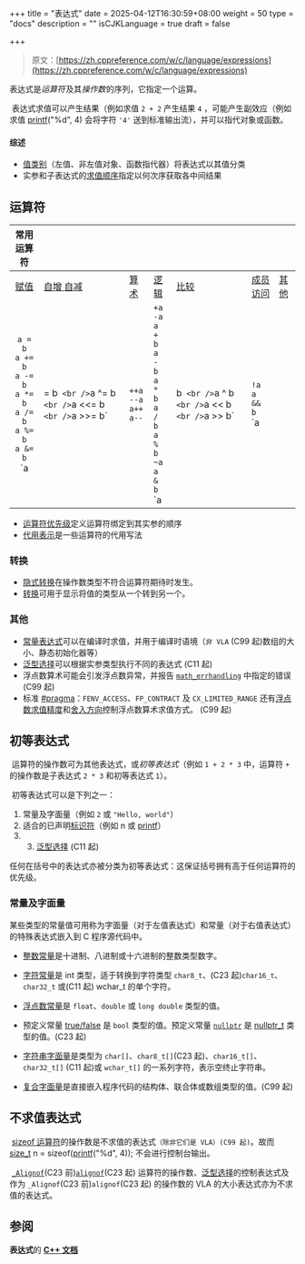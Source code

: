 +++
title = "表达式"
date = 2025-04-12T16:30:59+08:00
weight = 50
type = "docs"
description = ""
isCJKLanguage = true
draft = false

+++

> 原文：[https://zh.cppreference.com/w/c/language/expressions](https://zh.cppreference.com/w/c/language/expressions)

​	表达式是*运算符* ﻿及其*操作数* ﻿的序列，它指定一个运算。

​	表达式求值可以产生结果（例如求值 `2 + 2` 产生结果 `4` ，可能产生副效应（例如求值 [printf](http://zh.cppreference.com/w/c/io/fprintf)("%d", 4) 会将字符 `'4'` 送到标准输出流），并可以指代对象或函数。

#### 综述

- [值类别](https://zh.cppreference.com/w/c/language/value_category)（左值、非左值对象、函数指代器）将表达式以其值分类
- 实参和子表达式的[求值顺序](https://zh.cppreference.com/w/c/language/eval_order)指定以何次序获取各中间结果

## 运算符

|                          常用运算符                          |                                                              |                                                              |                                                              |                                                              |                                                              |                                                              |
| :----------------------------------------------------------: | ------------------------------------------------------------ | ------------------------------------------------------------ | ------------------------------------------------------------ | ------------------------------------------------------------ | ------------------------------------------------------------ | ------------------------------------------------------------ |
| [赋值](https://zh.cppreference.com/w/c/language/operator_assignment) | [自增 自减](https://zh.cppreference.com/w/c/language/operator_incdec) | [算术](https://zh.cppreference.com/w/c/language/operator_arithmetic) | [逻辑](https://zh.cppreference.com/w/c/language/operator_logical) | [比较](https://zh.cppreference.com/w/c/language/operator_comparison) | [成员 访问](https://zh.cppreference.com/w/c/language/operator_member_access) | [其他](https://zh.cppreference.com/w/c/language/operator_other) |
| `a = b` <br />`a += b` <br />`a -= b` <br />`a *= b` <br />`a /= b` <br />`a %= b` <br />`a &= b` <br />`a |= b` <br />`a ^= b` <br />`a <<= b` <br />`a >>= b` | `++a` <br />`--a` <br />`a++` <br />`a--`                    | `+a` <br />`-a` <br />`a + b` <br />`a - b` <br />`a * b` <br />`a / b` <br />`a % b` <br />`~a` <br />`a & b` <br />`a | b` <br />`a ^ b` <br />`a << b` <br />`a >> b` | `!a` <br />`a && b` <br />`a || b`                           | `a == b` <br />`a != b` <br />`a < b` <br />`a > b` <br />`a <= b` <br />`a >= b` | `a[b]` <br />`*a` <br />`&a` <br />`a->b`<br /> `a.b`        | `a(...)` <br />`a, b` <br />`(type) a`<br /> `a ? b : c` <br />`sizeof`  <br />`_Alignof` (C11 起)(C23 前)  <br />`alignof` (C23 起) |

- [运算符优先级](https://zh.cppreference.com/w/c/language/operator_precedence)定义运算符绑定到其实参的顺序
- [代用表示](https://zh.cppreference.com/w/c/language/operator_alternative)是一些运算符的代用写法

### 转换

- [隐式转换](https://zh.cppreference.com/w/c/language/conversion)在操作数类型不符合运算符期待时发生。
- [转换](https://zh.cppreference.com/w/c/language/cast)可用于显示将值的类型从一个转到另一个。

### 其他

- [常量表达式](https://zh.cppreference.com/w/c/language/constant_expression)可以在编译时求值，并用于编译时语境（`非 VLA` (C99 起)数组的大小、静态初始化器等）
- [泛型选择](https://zh.cppreference.com/w/c/language/generic)可以根据实参类型执行不同的表达式 (C11 起)
- 浮点数算术可能会引发浮点数异常，并报告 [`math_errhandling`](https://zh.cppreference.com/w/c/numeric/math/math_errhandling) 中指定的错误 (C99 起)
- 标准 [#pragma](https://zh.cppreference.com/w/c/preprocessor/impl)：`FENV_ACCESS`、`FP_CONTRACT` 及 `CX_LIMITED_RANGE` 还有[浮点数求值精度](https://zh.cppreference.com/w/c/types/limits/FLT_EVAL_METHOD)和[舍入方向](https://zh.cppreference.com/w/c/numeric/fenv/FE_round)控制浮点数算术求值方式。 (C99 起)

## 初等表达式

​	运算符的操作数可为其他表达式，或*初等表达式*（例如 `1 + 2 * 3` 中，运算符 `+` 的操作数是子表达式 `2 * 3` 和初等表达式 `1`）。

​	初等表达式可以是下列之一：

1) 常量及字面量（例如 `2` 或 `"Hello, world"`）
2) 适合的已声明[标识符](https://zh.cppreference.com/w/c/language/identifier)（例如 n 或 [printf](http://zh.cppreference.com/w/c/io/fprintf)）
3) 3) [泛型选择](https://zh.cppreference.com/w/c/language/generic) (C11 起)

​	任何在括号中的表达式亦被分类为初等表达式：这保证括号拥有高于任何运算符的优先级。

### 常量及字面量

​	某些类型的常量值可用称为字面量（对于左值表达式）和常量（对于右值表达式）的特殊表达式嵌入到 C 程序源代码中。

- [整数常量](https://zh.cppreference.com/w/c/language/integer_constant)是十进制、八进制或十六进制的整数类型数字。
- [字符常量](https://zh.cppreference.com/w/c/language/character_constant)是 int 类型，适于转换到字符类型 `char8_t`、(C23 起)`char16_t`、`char32_t` 或(C11 起) wchar_t 的单个字符。
- [浮点数常量](https://zh.cppreference.com/w/c/language/floating_constant)是 `float`、`double` 或 `long double` 类型的值。
- 预定义常量 [true/false](https://zh.cppreference.com/w/c/language/bool_constant) 是 `bool` 类型的值。预定义常量 [`nullptr`](https://zh.cppreference.com/w/c/language/nullptr) 是 [nullptr_t](https://zh.cppreference.com/w/c/types/nullptr_t) 类型的值。(C23 起)

- [字符串字面量](https://zh.cppreference.com/w/c/language/string_literal)是类型为 `char[]`、`char8_t[]`(C23 起)、`char16_t[]`、`char32_t[]` (C11 起)或 `wchar_t[]` 的一系列字符，表示空终止字符串。
- [复合字面量](https://zh.cppreference.com/w/c/language/compound_literal)是直接嵌入程序代码的结构体、联合体或数组类型的值。(C99 起)

## 不求值表达式

​	[sizeof 运算符](https://zh.cppreference.com/w/c/language/sizeof)的操作数是不求值的表达式`（除非它们是 VLA）(C99 起)`。故而 [size_t](http://zh.cppreference.com/w/c/types/size_t) n = sizeof([printf](http://zh.cppreference.com/w/c/io/fprintf)("%d", 4)); 不会进行控制台输出。

​	[`_Alignof`](https://zh.cppreference.com/w/c/language/_Alignof)(C23 前)[`alignof`](https://zh.cppreference.com/w/c/language/alignof)(C23 起) 运算符的操作数、[泛型选择](https://zh.cppreference.com/w/c/language/generic)的控制表达式及作为 `_Alignof`(C23 前)`alignof`(C23 起) 的操作数的 VLA 的大小表达式亦为不求值的表达式。

## 参阅

**表达式**的 **[C++ 文档](https://zh.cppreference.com/w/cpp/language/expressions)**